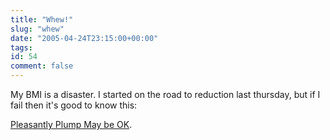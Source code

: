 ```yaml
---
title: "Whew!"
slug: "whew"
date: "2005-04-24T23:15:00+00:00"
tags:
id: 54
comment: false
---
```


My BMI is a disaster. I started on the road to reduction last thursday, but if I fail then it's good to know this:

[Pleasantly Plump May be OK](http://abcnews.go.com/Health/story?id=687278andpage=1).
